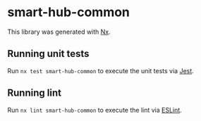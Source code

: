 # smart-hub-common

This library was generated with [Nx](https://nx.dev).

## Running unit tests

Run `nx test smart-hub-common` to execute the unit tests via [Jest](https://jestjs.io).

## Running lint

Run `nx lint smart-hub-common` to execute the lint via [ESLint](https://eslint.org/).
